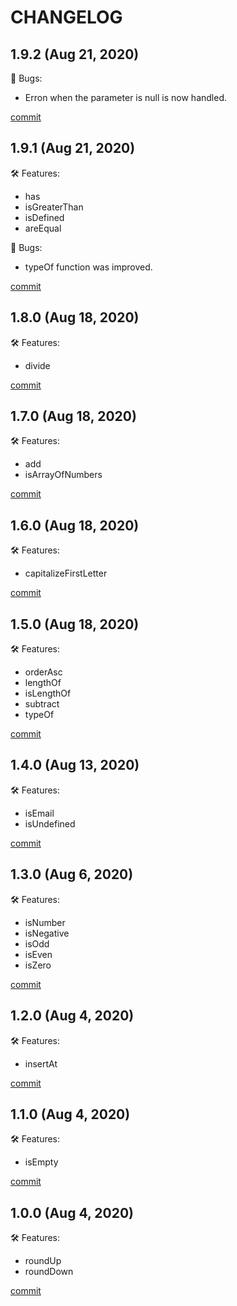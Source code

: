 # CHANGELOG

## 1.9.2 (Aug 21, 2020)

🐞 Bugs:
  - Erron when the parameter is null is now handled.

[commit](https://github.com/sk8Guerra/werkstatt/commit/17383bcb8440381daa4cbe0748c7b5fc65d849be)

## 1.9.1 (Aug 21, 2020)

🛠 Features:
  - has
  - isGreaterThan
  - isDefined
  - areEqual

🐞 Bugs:
  - typeOf function was improved.

[commit](https://github.com/sk8Guerra/werkstatt/commit/72bd91ae33997bff48b7940efb65779e29d0e010)

## 1.8.0 (Aug 18, 2020)

🛠 Features:
  - divide

[commit](https://github.com/sk8Guerra/werkstatt/commit/db5c48bf9e2f40e30c16fa00048d5e9105f41a97)

## 1.7.0 (Aug 18, 2020)

🛠 Features:
  - add
  - isArrayOfNumbers

[commit](https://github.com/sk8Guerra/werkstatt/commit/b874e03a28f0febe2f072eef6b1094fb82b906df)

## 1.6.0 (Aug 18, 2020)

🛠 Features:
  - capitalizeFirstLetter

[commit](https://github.com/sk8Guerra/werkstatt/commit/64425255038b65fa0aeeaeeccaef27ffe2f7eb96)

## 1.5.0 (Aug 18, 2020)

🛠 Features:
  - orderAsc
  - lengthOf
  - isLengthOf
  - subtract
  - typeOf

[commit](https://github.com/sk8Guerra/werkstatt/commit/f651c2a8c71b25e7991a12e2f7e4e5d2f523f061)

## 1.4.0 (Aug 13, 2020)

🛠 Features:

  - isEmail
  - isUndefined

[commit](https://github.com/sk8Guerra/werkstatt/commit/5d4eb727bc9430b676a80cd3e533cc7b093ce0b9)

## 1.3.0 (Aug 6, 2020)

🛠 Features:

  - isNumber
  - isNegative
  - isOdd
  - isEven
  - isZero

[commit](https://github.com/sk8Guerra/werkstatt/commit/30e5381fcf569487c2eada5dd5f18c2a3d282fd1)

## 1.2.0 (Aug 4, 2020)

🛠 Features:

  - insertAt

[commit](https://github.com/sk8Guerra/werkstatt/commit/afd476c4e565da681ab1a219694355e5d0c487f8)

## 1.1.0 (Aug 4, 2020)

🛠 Features:

  - isEmpty

[commit](https://github.com/sk8Guerra/werkstatt/commit/fbbea8c88d5b0495dc83b751cb5df46cfd9cdde9)

## 1.0.0 (Aug 4, 2020)

🛠 Features:

  - roundUp
  - roundDown

[commit](https://github.com/sk8Guerra/werkstatt/commit/bb05aa85f6cfd4bd9a7594457be17218734d80a9)

